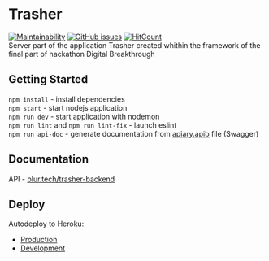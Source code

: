 # Trasher

[![Maintainability](https://api.codeclimate.com/v1/badges/381438e5f7d4278fc6ad/maintainability)](https://codeclimate.com/github/blurtech/trasher-backend/maintainability) [![GitHub issues](https://img.shields.io/github/issues/blurtech/trasher-backend.svg)](https://github.com/blurtech/trasher-backend/issues) [![HitCount](http://hits.dwyl.io/blurtech/trasher-backend.svg)](http://hits.dwyl.io/blurtech/trasher-backend)  
Server part of the application Trasher created whithin the framework of the final part of hackathon Digital Breakthrough

## Getting Started

`npm install` - install dependencies  
`npm start` - start nodejs application  
`npm run dev` - start application with nodemon  
`npm run lint` and `npm run lint-fix` - launch eslint  
`npm run api-doc` - generate documentation from [apiary.apib](docs/apiary.apib) file (Swagger)

## Documentation

API - [blur.tech/trasher-backend](https://blur.tech/trasher-backend/)

## Deploy

Autodeploy to Heroku:

- [Production](http://api.trasher.blur.tech/)
- [Development](http://dev.api.trasher.blur.tech/)
